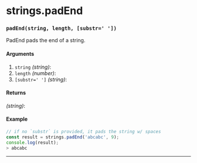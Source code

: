 # strings.padEnd

<!-- div class="doc-container" -->

<!-- div -->


<!-- div -->

<h3 id="padendstring-length-substr"><code>padEnd(string, length, [substr=' '])</code></h3>

PadEnd pads the end of a string.

#### Arguments
1. `string` *(string)*:
2. `length` *(number)*:
3. `[substr=' ']` *(string)*:

#### Returns
*(string)*:

#### Example
```js
// if no `substr` is provided, it pads the string w/ spaces
const result = strings.padEnd('abcabc', 9);
console.log(result);
> abcabc
```
---

<!-- /div -->

<!-- /div -->

<!-- /div -->
